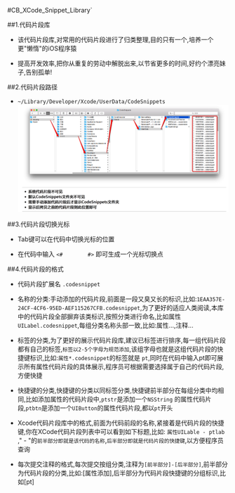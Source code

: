 #CB_XCode_Snippet_Library`


##1.代码片段库    
* 该代码片段库,对常用的代码片段进行了归类整理,目的只有一个,培养一个更"懒惰"的iOS程序猿

* 提高开发效率,把你从重复的劳动中解脱出来,以节省更多的时间,好约个漂亮妹子,告别孤单!
    


##2.代码片段路径
* `~/Library/Developer/Xcode/UserData/CodeSnippets` 
   ![path](https://raw.githubusercontent.com/ChaoBo/CB_XCode_Snippet_Library/master/%E4%BB%A3%E7%A0%81%E7%89%87%E6%AE%B5%E6%9C%AC%E5%9C%B0%E8%B7%AF%E5%BE%84.png)

 



##3.代码片段切换光标
* Tab键可以在代码中切换光标的位置

* 在代码中输入 `<#        #>` 即可生成一个光标切换点





##4.代码片段的格式
* 代码片段扩展名 `.codesnippet`

* 名称的分类:手动添加的代码片段,前面是一段又臭又长的标识,比如:`1EAA357E-24CF-4CF6-95ED-AEF115267CFB.codesnippet`,为了更好的适应人类阅读,本库中的代码片段全部摒弃该类标识,按照分类进行命名,比如属性`UILabel.codesnippet`,每组分类名称头部一致,比如:属性...,注释...

* 标签的分类,为了更好的展示代码片段库,建议已标签进行排序,每一组代码片段都有自己的标签,`标签以2-5个字母为规范添加`,该组字母也就是这组代码片段的快捷键标识,比如:`属性*.codesnippet`的标签就是 `pt`,同时在代码中输入pt即可展示所有属性代码片段的具体展示,程序员可根据需要选择属于自己的代码片段,方便快捷

* 快捷键的分类,快捷键的分类以同标签分类,快捷键前半部分在每组分类中均相同,比如添加属性的代码片段中,`ptstr`是添加一个`NSString` 的属性代码片段,`ptbtn`是添加一个`UIButton`的属性代码片段,都以`pt`开头

* Xcode代码片段库中的格式,前面为代码前段的名称,紧接着是代码片段的快捷键,你在XCode代码片段列表中可以看到如下标题,比如: `属性UILable - ptlab `," - "的`前半部分即就是该代码的名称`,`后半部分即就是代码片段的快捷键`,以方便程序员查询

* 每次提交注释的格式,每次提交按组分类,注释为`[前半部分]-[后半部分]`,前半部分为代码片段的分类,比如:[属性添加],后半部分为代码片段快捷键的分组标识,比如[pt]
    
        













